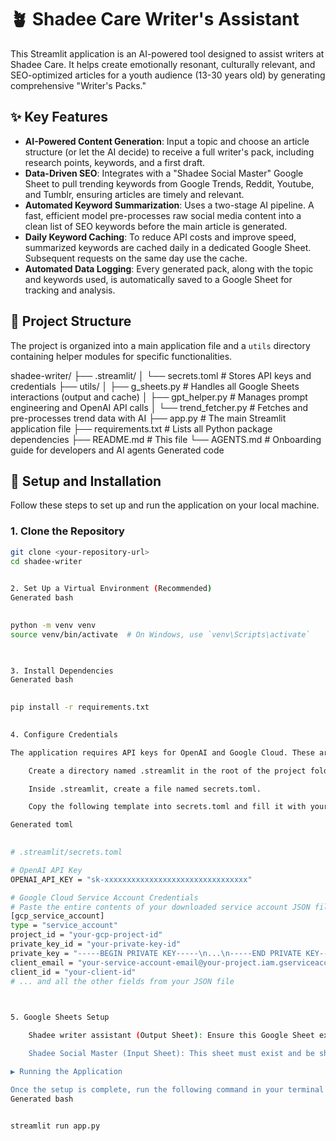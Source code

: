       
# 🪴 Shadee Care Writer's Assistant

This Streamlit application is an AI-powered tool designed to assist writers at Shadee Care. It helps create emotionally resonant, culturally relevant, and SEO-optimized articles for a youth audience (13-30 years old) by generating comprehensive "Writer's Packs."

## ✨ Key Features

-   **AI-Powered Content Generation**: Input a topic and choose an article structure (or let the AI decide) to receive a full writer's pack, including research points, keywords, and a first draft.
-   **Data-Driven SEO**: Integrates with a "Shadee Social Master" Google Sheet to pull trending keywords from Google Trends, Reddit, Youtube, and Tumblr, ensuring articles are timely and relevant.
-   **Automated Keyword Summarization**: Uses a two-stage AI pipeline. A fast, efficient model pre-processes raw social media content into a clean list of SEO keywords before the main article is generated.
-   **Daily Keyword Caching**: To reduce API costs and improve speed, summarized keywords are cached daily in a dedicated Google Sheet. Subsequent requests on the same day use the cache.
-   **Automated Data Logging**: Every generated pack, along with the topic and keywords used, is automatically saved to a Google Sheet for tracking and analysis.

## 📂 Project Structure

The project is organized into a main application file and a `utils` directory containing helper modules for specific functionalities.

    

shadee-writer/
├── .streamlit/
│ └── secrets.toml # Stores API keys and credentials
├── utils/
│ ├── g_sheets.py # Handles all Google Sheets interactions (output and cache)
│ ├── gpt_helper.py # Manages prompt engineering and OpenAI API calls
│ └── trend_fetcher.py # Fetches and pre-processes trend data with AI
├── app.py # The main Streamlit application file
├── requirements.txt # Lists all Python package dependencies
├── README.md # This file
└── AGENTS.md # Onboarding guide for developers and AI agents
Generated code

      
## 🚀 Setup and Installation

Follow these steps to set up and run the application on your local machine.

### 1. Clone the Repository

```bash
git clone <your-repository-url>
cd shadee-writer

    
2. Set Up a Virtual Environment (Recommended)
Generated bash

      
python -m venv venv
source venv/bin/activate  # On Windows, use `venv\Scripts\activate`

    

3. Install Dependencies
Generated bash

      
pip install -r requirements.txt

    
4. Configure Credentials

The application requires API keys for OpenAI and Google Cloud. These are stored securely in a secrets.toml file.

    Create a directory named .streamlit in the root of the project folder.

    Inside .streamlit, create a file named secrets.toml.

    Copy the following template into secrets.toml and fill it with your actual credentials:

Generated toml

      
# .streamlit/secrets.toml

# OpenAI API Key
OPENAI_API_KEY = "sk-xxxxxxxxxxxxxxxxxxxxxxxxxxxxxxxx"

# Google Cloud Service Account Credentials
# Paste the entire contents of your downloaded service account JSON file here.
[gcp_service_account]
type = "service_account"
project_id = "your-gcp-project-id"
private_key_id = "your-private-key-id"
private_key = "-----BEGIN PRIVATE KEY-----\n...\n-----END PRIVATE KEY-----\n"
client_email = "your-service-account-email@your-project.iam.gserviceaccount.com"
client_id = "your-client-id"
# ... and all the other fields from your JSON file

    

5. Google Sheets Setup

    Shadee writer assistant (Output Sheet): Ensure this Google Sheet exists. Share it with the client_email from your service account credentials, granting "Editor" permissions. The app will automatically create the Sheet1 and Keyword Cache tabs if they don't exist.

    Shadee Social Master (Input Sheet): This sheet must exist and be shared with the service account (at least "Viewer" permissions). It should contain tabs named Google Trends, Reddit, Youtube, and Tumblr, each with Post_dt and the relevant keyword columns (Keyword or Post Content).

▶️ Running the Application

Once the setup is complete, run the following command in your terminal from the project's root directory:
Generated bash

      
streamlit run app.py

    
